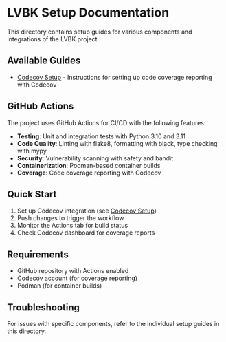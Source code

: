 # LVBK Setup Documentation

This directory contains setup guides for various components and integrations of the LVBK project.

## Available Guides

- [Codecov Setup](codecov_setup.md) - Instructions for setting up code coverage reporting with Codecov

## GitHub Actions

The project uses GitHub Actions for CI/CD with the following features:

- **Testing**: Unit and integration tests with Python 3.10 and 3.11
- **Code Quality**: Linting with flake8, formatting with black, type checking with mypy
- **Security**: Vulnerability scanning with safety and bandit
- **Containerization**: Podman-based container builds
- **Coverage**: Code coverage reporting with Codecov

## Quick Start

1. Set up Codecov integration (see [Codecov Setup](codecov_setup.md))
2. Push changes to trigger the workflow
3. Monitor the Actions tab for build status
4. Check Codecov dashboard for coverage reports

## Requirements

- GitHub repository with Actions enabled
- Codecov account (for coverage reporting)
- Podman (for container builds)

## Troubleshooting

For issues with specific components, refer to the individual setup guides in this directory.




